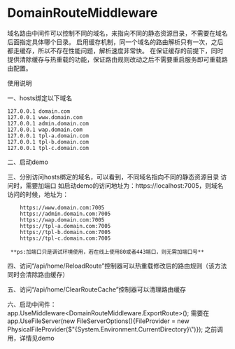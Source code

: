# DomainRouteMiddleware

域名路由中间件可以控制不同的域名，来指向不同的静态资源目录，不需要在域名后面指定具体哪个目录。
启用缓存机制，同一个域名的路由解析只有一次，之后都走缓存，所以不存在性能问题，解析速度非常快。
在保证缓存的前提下，同时提供清除缓存与热重载的功能，保证路由规则改动之后不需要重启服务即可重载路由配置。

使用说明

一、hosts绑定以下域名

```
127.0.0.1 domain.com
127.0.0.1 www.domain.com
127.0.0.1 admin.domain.com
127.0.0.1 wap.domain.com
127.0.0.1 tpl-a.domain.com
127.0.0.1 tpl-b.domain.com
127.0.0.1 tpl-c.domain.com
```



二、启动demo


三、分别访问hosts绑定的域名，可以看到，不同域名指向不同的静态资源目录
    访问时，需要加端口
    如启动demo的访问地址为：https://localhost:7005，则域名访问的时候，地址为：
    
```
    https://www.domain.com:7005
    https://admin.domain.com:7005
    https://wap.domain.com:7005
    https://tpl-a.domain.com:7005
    https://tpl-b.domain.com:7005
    https://tpl-c.domain.com:7005
```
     **ps:加端口只是调试环境使用，若在线上使用80或者443端口，则无需加端口号** 


四、访问“/api/home/ReloadRoute”控制器可以热重载修改后的路由规则（该方法同时会清除路由缓存）


五、访问“/api/home/ClearRouteCache”控制器可以清理路由缓存


六、启动中间件：app.UseMiddleware<DomainRouteMiddleware.ExportRoute>(); 
    需要在 app.UseFileServer(new FileServerOptions(){FileProvider = new PhysicalFileProvider($"{System.Environment.CurrentDirectory}\\")}); 
   之前调用，详情见demo

